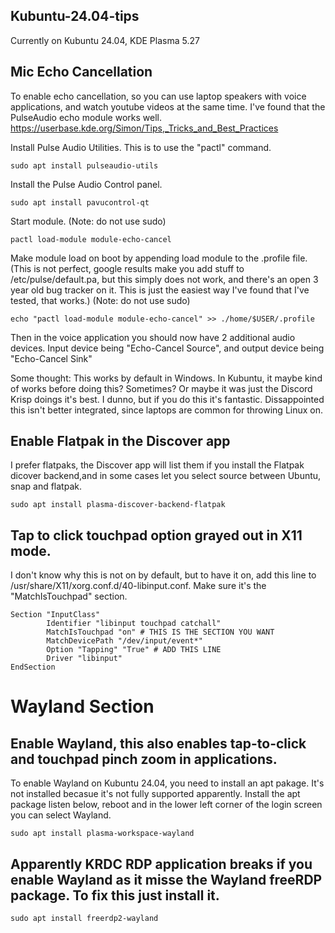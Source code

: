 ## Kubuntu-24.04-tips

Currently on Kubuntu 24.04, KDE Plasma 5.27


## Mic Echo Cancellation

To enable echo cancellation, so you can use laptop speakers with voice applications, and watch youtube videos at the same time. I've found that the PulseAudio echo module works well.
https://userbase.kde.org/Simon/Tips,_Tricks_and_Best_Practices

Install Pulse Audio Utilities. This is to use the "pactl" command.
```
sudo apt install pulseaudio-utils
```

Install the Pulse Audio Control panel.
```
sudo apt install pavucontrol-qt
```

Start module. (Note: do not use sudo)
```
pactl load-module module-echo-cancel
```

Make module load on boot by appending load module to the .profile file. (This is not perfect, google results make you add stuff to /etc/pulse/default.pa, but this simply does not work, and there's an open 3 year old bug tracker on it. This is just the easiest way I've found that I've tested, that works.) (Note: do not use sudo)
```
echo "pactl load-module module-echo-cancel" >> ./home/$USER/.profile
```



Then in the voice application you should now have 2 additional audio devices. Input device being "Echo-Cancel Source", and output device being "Echo-Cancel Sink"


Some thought: This works by default in Windows. In Kubuntu, it maybe kind of works before doing this? Sometimes? Or maybe it was just the Discord Krisp doings it's best. I dunno, but if you do this it's fantastic. Dissappointed this isn't better integrated, since laptops are common for throwing Linux on.



## Enable Flatpak in the Discover app
I prefer flatpaks, the Discover app will list them if you install the Flatpak dicover backend,and in some cases let you select source between Ubuntu, snap and flatpak.

```
sudo apt install plasma-discover-backend-flatpak
```


## Tap to click touchpad option grayed out in X11 mode.
I don't know why this is not on by default, but to have it on, add this line to /usr/share/X11/xorg.conf.d/40-libinput.conf. Make sure it's the "MatchIsTouchpad" section.

```
Section "InputClass"
        Identifier "libinput touchpad catchall"
        MatchIsTouchpad "on" # THIS IS THE SECTION YOU WANT
        MatchDevicePath "/dev/input/event*"
        Option "Tapping" "True" # ADD THIS LINE
        Driver "libinput"
EndSection
```

# Wayland Section


## Enable Wayland, this also enables tap-to-click and touchpad pinch zoom in applications.
To enable Wayland on Kubuntu 24.04, you need to install an apt pakage. It's not installed becasue it's not fully supported apparently.
Install the apt package listen below, reboot and in the lower left corner of the login screen you can select Wayland.

```
sudo apt install plasma-workspace-wayland
```


## Apparently KRDC RDP application breaks if you enable Wayland as it misse the Wayland freeRDP package. To fix this just install it.

```
sudo apt install freerdp2-wayland
```
